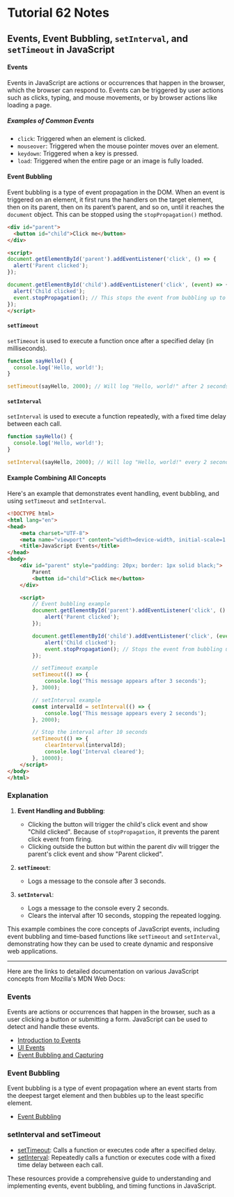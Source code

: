 # Tutorial **62** Notes

## Events, Event Bubbling, `setInterval`, and `setTimeout` in JavaScript

#### Events
Events in JavaScript are actions or occurrences that happen in the browser, which the browser can respond to. Events can be triggered by user actions such as clicks, typing, and mouse movements, or by browser actions like loading a page.

##### Examples of Common Events
- `click`: Triggered when an element is clicked.
- `mouseover`: Triggered when the mouse pointer moves over an element.
- `keydown`: Triggered when a key is pressed.
- `load`: Triggered when the entire page or an image is fully loaded.

#### Event Bubbling
Event bubbling is a type of event propagation in the DOM. When an event is triggered on an element, it first runs the handlers on the target element, then on its parent, then on its parent’s parent, and so on, until it reaches the `document` object. This can be stopped using the `stopPropagation()` method.

```html
<div id="parent">
  <button id="child">Click me</button>
</div>

<script>
document.getElementById('parent').addEventListener('click', () => {
  alert('Parent clicked');
});

document.getElementById('child').addEventListener('click', (event) => {
  alert('Child clicked');
  event.stopPropagation(); // This stops the event from bubbling up to the parent
});
</script>
```

#### `setTimeout`
`setTimeout` is used to execute a function once after a specified delay (in milliseconds).

```javascript
function sayHello() {
  console.log('Hello, world!');
}

setTimeout(sayHello, 2000); // Will log "Hello, world!" after 2 seconds
```

#### `setInterval`
`setInterval` is used to execute a function repeatedly, with a fixed time delay between each call.

```javascript
function sayHello() {
  console.log('Hello, world!');
}

setInterval(sayHello, 2000); // Will log "Hello, world!" every 2 seconds
```

#### Example Combining All Concepts

Here's an example that demonstrates event handling, event bubbling, and using `setTimeout` and `setInterval`.

```html
<!DOCTYPE html>
<html lang="en">
<head>
    <meta charset="UTF-8">
    <meta name="viewport" content="width=device-width, initial-scale=1.0">
    <title>JavaScript Events</title>
</head>
<body>
    <div id="parent" style="padding: 20px; border: 1px solid black;">
        Parent
        <button id="child">Click me</button>
    </div>

    <script>
        // Event bubbling example
        document.getElementById('parent').addEventListener('click', () => {
            alert('Parent clicked');
        });

        document.getElementById('child').addEventListener('click', (event) => {
            alert('Child clicked');
            event.stopPropagation(); // Stops the event from bubbling up
        });

        // setTimeout example
        setTimeout(() => {
            console.log('This message appears after 3 seconds');
        }, 3000);

        // setInterval example
        const intervalId = setInterval(() => {
            console.log('This message appears every 2 seconds');
        }, 2000);

        // Stop the interval after 10 seconds
        setTimeout(() => {
            clearInterval(intervalId);
            console.log('Interval cleared');
        }, 10000);
    </script>
</body>
</html>
```

### Explanation
1. **Event Handling and Bubbling**: 
   - Clicking the button will trigger the child's click event and show "Child clicked". Because of `stopPropagation`, it prevents the parent click event from firing.
   - Clicking outside the button but within the parent div will trigger the parent's click event and show "Parent clicked".

2. **`setTimeout`**: 
   - Logs a message to the console after 3 seconds.

3. **`setInterval`**: 
   - Logs a message to the console every 2 seconds.
   - Clears the interval after 10 seconds, stopping the repeated logging.

This example combines the core concepts of JavaScript events, including event bubbling and time-based functions like `setTimeout` and `setInterval`, demonstrating how they can be used to create dynamic and responsive web applications.



<hr>

Here are the links to detailed documentation on various JavaScript concepts from Mozilla's MDN Web Docs:

### Events
Events are actions or occurrences that happen in the browser, such as a user clicking a button or submitting a form. JavaScript can be used to detect and handle these events.
- [Introduction to Events](https://developer.mozilla.org/en-US/docs/Learn/JavaScript/Building_blocks/Events)
- [UI Events](https://developer.mozilla.org/en-US/docs/Web/API/UI_Events)
- [Event Bubbling and Capturing](https://developer.mozilla.org/en-US/docs/Learn/JavaScript/Building_blocks/Events#event_bubbling_and_capture)

### Event Bubbling
Event bubbling is a type of event propagation where an event starts from the deepest target element and then bubbles up to the least specific element.
- [Event Bubbling](https://developer.mozilla.org/en-US/docs/Learn/JavaScript/Building_blocks/Events#event_bubbling_and_capture)

### setInterval and setTimeout
- [setTimeout](https://developer.mozilla.org/en-US/docs/Web/API/setTimeout): Calls a function or executes code after a specified delay.
- [setInterval](https://developer.mozilla.org/en-US/docs/Web/API/setInterval): Repeatedly calls a function or executes code with a fixed time delay between each call.

These resources provide a comprehensive guide to understanding and implementing events, event bubbling, and timing functions in JavaScript.
